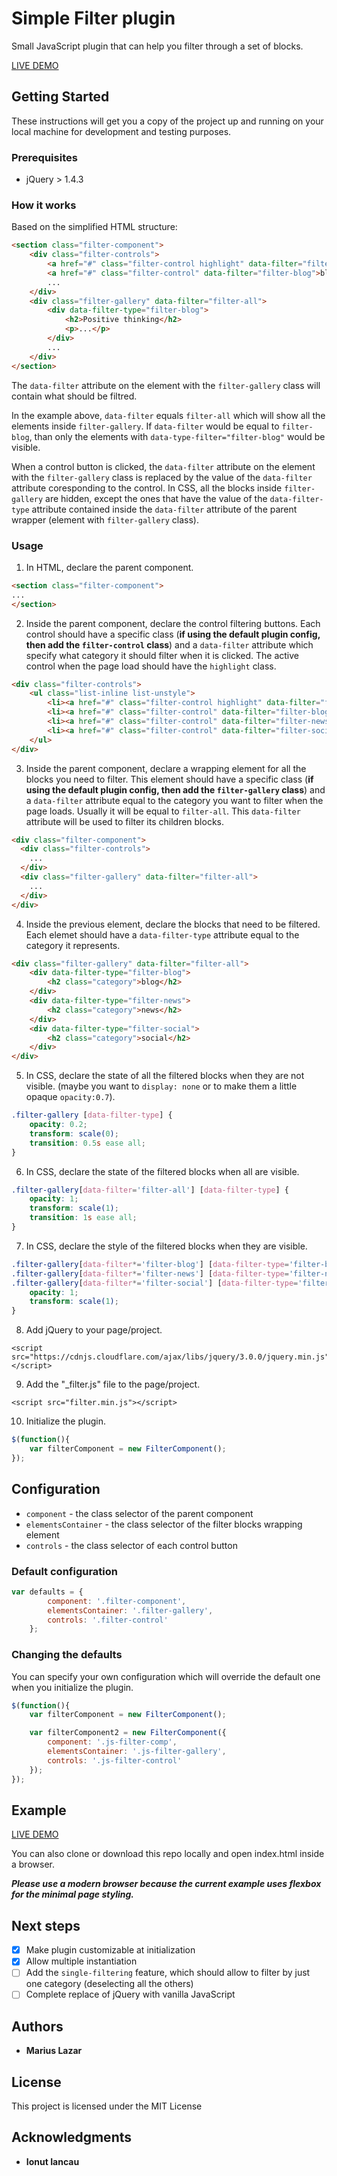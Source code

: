 # Simple Filter plugin

Small JavaScript plugin that can help you filter through a set of blocks.

[LIVE DEMO](https://mariuslazar93.github.io/plugins/filter/)

## Getting Started

These instructions will get you a copy of the project up and running on your local machine for development and testing purposes.

### Prerequisites

* jQuery > 1.4.3

### How it works

Based on the simplified HTML structure:

```html
<section class="filter-component">
	<div class="filter-controls">
    	<a href="#" class="filter-control highlight" data-filter="filter-all">all</a>
    	<a href="#" class="filter-control" data-filter="filter-blog">blog</a>
    	...
    </div>
    <div class="filter-gallery" data-filter="filter-all">
    	<div data-filter-type="filter-blog">
        	<h2>Positive thinking</h2>
         	<p>...</p>
        </div>
        ...
    </div>
</section>
```

The `data-filter` attribute on the element with the `filter-gallery` class will contain what should be filtred.

In the example above, `data-filter` equals `filter-all` which will show all the elements inside `filter-gallery`. If `data-filter` would be equal to `filter-blog`, than only the elements with `data-type-filter="filter-blog"` would be visible.

When a control button is clicked, the `data-filter` attribute on the element with the `filter-gallery` class is replaced by the value of the `data-filter` attribute coresponding to the control. In CSS, all the blocks inside `filter-gallery` are hidden, except the ones that have the value of the `data-filter-type` attribute contained inside the `data-filter` attribute of the parent wrapper (element with `filter-gallery` class).

### Usage


1. In HTML, declare the parent component.

```html
<section class="filter-component">
...
</section>
```

2. Inside the parent component, declare the control filtering buttons. Each control should have a specific class (**if using the default plugin config, then add the `filter-control` class**) and a `data-filter` attribute which specify what category it should filter when it is clicked. The active control when the page load should have the `highlight` class.

```html
<div class="filter-controls">
    <ul class="list-inline list-unstyle">
        <li><a href="#" class="filter-control highlight" data-filter="filter-all">ALL</a></li>
        <li><a href="#" class="filter-control" data-filter="filter-blog"><span>BLOG</span></a></li>
        <li><a href="#" class="filter-control" data-filter="filter-news"><span>NEWS</span></a></li>
        <li><a href="#" class="filter-control" data-filter="filter-social"><span>SOCIAL</span></a></li>
    </ul>
</div>
```

3. Inside the parent component, declare a wrapping element for all the blocks you need to filter. This element should have a specific class (**if using the default plugin config, then add the `filter-gallery` class**) and a `data-filter` attribute equal to the category you want to filter when the page loads. Usually it will be equal to `filter-all`. This `data-filter` attribute will be used to filter its children blocks.

```html
<div class="filter-component">
  <div class="filter-controls">
	...
  </div>
  <div class="filter-gallery" data-filter="filter-all">
  	...
  </div>
</div>
```

4. Inside the previous element, declare the blocks that need to be filtered. Each elemet should have a `data-filter-type` attribute equal to the category it represents.

```html
<div class="filter-gallery" data-filter="filter-all">
    <div data-filter-type="filter-blog">
        <h2 class="category">blog</h2>
    </div>
    <div data-filter-type="filter-news">
        <h2 class="category">news</h2>
    </div>
    <div data-filter-type="filter-social">
        <h2 class="category">social</h2>
    </div>
</div>
```

5. In CSS, declare the state of all the filtered blocks when they are not visible. (maybe you want to `display: none` or to make them a little opaque `opacity:0.7`).

```css
.filter-gallery [data-filter-type] {
    opacity: 0.2;
    transform: scale(0);
    transition: 0.5s ease all;
}
```

6. In CSS, declare the state of the filtered blocks when all are visible.

```css
.filter-gallery[data-filter='filter-all'] [data-filter-type] {
    opacity: 1;
    transform: scale(1);
    transition: 1s ease all;
}
```

7. In CSS, declare the style of the filtered blocks when they are visible.

```css
.filter-gallery[data-filter*='filter-blog'] [data-filter-type='filter-blog'],
.filter-gallery[data-filter*='filter-news'] [data-filter-type='filter-news'],
.filter-gallery[data-filter*='filter-social'] [data-filter-type='filter-social']  {
    opacity: 1;
    transform: scale(1);
}
```

8. Add jQuery to your page/project.

```
<script src="https://cdnjs.cloudflare.com/ajax/libs/jquery/3.0.0/jquery.min.js"></script>
```

9. Add the "_filter.js" file to the page/project.

```
<script src="filter.min.js"></script>
```

10. Initialize the plugin.

```javascript
$(function(){
	var filterComponent = new FilterComponent();
});
```

## Configuration

* `component` - the class selector of the parent component
* `elementsContainer` - the class selector of the filter blocks wrapping element
* `controls` - the class selector of each control button

### Default configuration

```javascript
var defaults = {
		component: '.filter-component',
        elementsContainer: '.filter-gallery',
        controls: '.filter-control'
    };
```

### Changing the defaults

You can specify your own configuration which will override the default one when you initialize the plugin.

```javascript
$(function(){
	var filterComponent = new FilterComponent();

    var filterComponent2 = new FilterComponent({
        component: '.js-filter-comp',
        elementsContainer: '.js-filter-gallery',
        controls: '.js-filter-control'
    });
});
```

## Example

[LIVE DEMO](https://mariuslazar93.github.io/plugins/filter/)

You can also clone or download this repo locally and open index.html inside a browser.

**_Please use a modern browser because the current example uses flexbox for the minimal page styling._**

## Next steps

- [x] Make plugin customizable at initialization
- [x] Allow multiple instantiation
- [ ] Add the `single-filtering` feature, which should allow to filter by just one category (deselecting all the others)
- [ ] Complete replace of jQuery with vanilla JavaScript

## Authors

* **Marius Lazar**

## License

This project is licensed under the MIT License

## Acknowledgments

* **Ionut Iancau**
